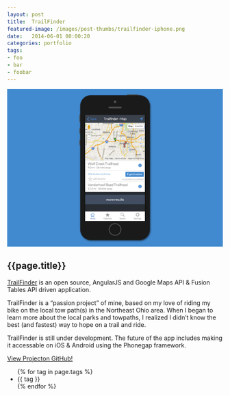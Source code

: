 ```yaml
---
layout: post
title:  TrailFinder
featured-image: /images/post-thumbs/trailfinder-iphone.png
date:   2014-06-01 00:00:20
categories: portfolio
tags: 
- foo 
- bar
- foobar
---
```


<section class="feature-image">
	<img src="/images/post-img/trailfinder-iphone.jpg" alt="Trailfinder open source app">
</section>

<section class="post-intro">
	<h1>{{page.title}}</h1>
	<p><a href="http://github.com/jamez14/trailfinder" target="_blank">TrailFinder</a> is an open source, AngularJS and Google Maps API &amp; Fusion Tables API driven application.</p> 
	 <p>TrailFinder is a “passion project” of mine, based on my love of riding my bike on the local tow path(s) in the Northeast Ohio area. When I began to learn more about the local parks and towpaths, I realized I didn’t know the best (and fastest) way to hope on a trail and ride.</p>
	 <p>TrailFinder is still under development. The future of the app includes making it accessable on iOS &amp; Android using the Phonegap framework.</p>
	 <a href="http://github.com/jamez14/trailfinder" target="_blank" class="view-project tooltip">View Project<span class="tool-title">on GitHub!</span></a>
	 <!-- <p>Trail Finder allows the user to find the nearest tow path trail to them via geolocation (Google Maps API) and pulls data from a Google Fusion Table (Google Fusion API) full of names and coordinates. It then calculates the distance from the users location to the location of the nearest tow path trailheads.</p> -->  	
  	<ul class="tags">
		{% for tag in page.tags %}
			<li><a>{{ tag }}</a></li>
		{% endfor %}
	</ul>

</section>


<!-- ![Trailfinder open source app](/images/post-img/trailfinder-iphone.jpg "Trailfinder open source app") -->